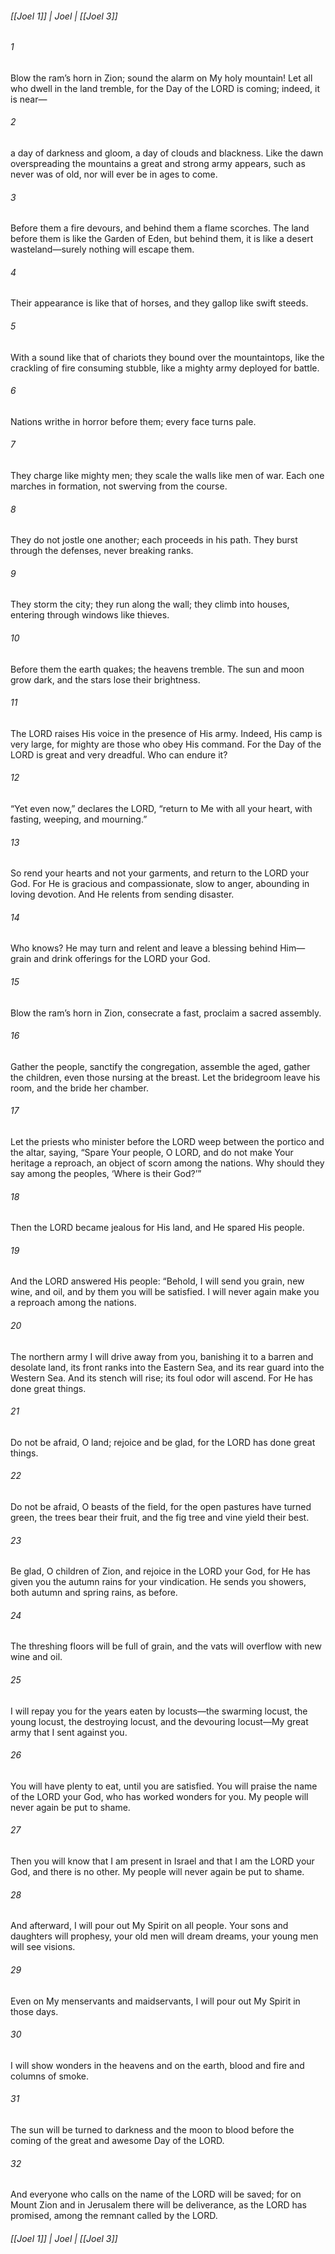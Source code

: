 ###### [[Joel 1]] | Joel | [[Joel 3]]

###### 1
Blow the ram’s horn in Zion; sound the alarm on My holy mountain! Let all who dwell in the land tremble, for the Day of the LORD is coming; indeed, it is near—
###### 2
a day of darkness and gloom, a day of clouds and blackness. Like the dawn overspreading the mountains a great and strong army appears, such as never was of old, nor will ever be in ages to come.
###### 3
Before them a fire devours, and behind them a flame scorches. The land before them is like the Garden of Eden, but behind them, it is like a desert wasteland—surely nothing will escape them.
###### 4
Their appearance is like that of horses, and they gallop like swift steeds.
###### 5
With a sound like that of chariots they bound over the mountaintops, like the crackling of fire consuming stubble, like a mighty army deployed for battle.
###### 6
Nations writhe in horror before them; every face turns pale.
###### 7
They charge like mighty men; they scale the walls like men of war. Each one marches in formation, not swerving from the course.
###### 8
They do not jostle one another; each proceeds in his path. They burst through the defenses, never breaking ranks.
###### 9
They storm the city; they run along the wall; they climb into houses, entering through windows like thieves.
###### 10
Before them the earth quakes; the heavens tremble. The sun and moon grow dark, and the stars lose their brightness.
###### 11
The LORD raises His voice in the presence of His army. Indeed, His camp is very large, for mighty are those who obey His command. For the Day of the LORD is great and very dreadful. Who can endure it?
###### 12
“Yet even now,” declares the LORD, “return to Me with all your heart, with fasting, weeping, and mourning.”
###### 13
So rend your hearts and not your garments, and return to the LORD your God. For He is gracious and compassionate, slow to anger, abounding in loving devotion. And He relents from sending disaster.
###### 14
Who knows? He may turn and relent and leave a blessing behind Him—grain and drink offerings for the LORD your God.
###### 15
Blow the ram’s horn in Zion, consecrate a fast, proclaim a sacred assembly.
###### 16
Gather the people, sanctify the congregation, assemble the aged, gather the children, even those nursing at the breast. Let the bridegroom leave his room, and the bride her chamber.
###### 17
Let the priests who minister before the LORD weep between the portico and the altar, saying, “Spare Your people, O LORD, and do not make Your heritage a reproach, an object of scorn among the nations. Why should they say among the peoples, ‘Where is their God?’”
###### 18
Then the LORD became jealous for His land, and He spared His people.
###### 19
And the LORD answered His people: “Behold, I will send you grain, new wine, and oil, and by them you will be satisfied. I will never again make you a reproach among the nations.
###### 20
The northern army I will drive away from you, banishing it to a barren and desolate land, its front ranks into the Eastern Sea, and its rear guard into the Western Sea. And its stench will rise; its foul odor will ascend. For He has done great things.
###### 21
Do not be afraid, O land; rejoice and be glad, for the LORD has done great things.
###### 22
Do not be afraid, O beasts of the field, for the open pastures have turned green, the trees bear their fruit, and the fig tree and vine yield their best.
###### 23
Be glad, O children of Zion, and rejoice in the LORD your God, for He has given you the autumn rains for your vindication. He sends you showers, both autumn and spring rains, as before.
###### 24
The threshing floors will be full of grain, and the vats will overflow with new wine and oil.
###### 25
I will repay you for the years eaten by locusts—the swarming locust, the young locust, the destroying locust, and the devouring locust—My great army that I sent against you.
###### 26
You will have plenty to eat, until you are satisfied. You will praise the name of the LORD your God, who has worked wonders for you. My people will never again be put to shame.
###### 27
Then you will know that I am present in Israel and that I am the LORD your God, and there is no other. My people will never again be put to shame.
###### 28
And afterward, I will pour out My Spirit on all people. Your sons and daughters will prophesy, your old men will dream dreams, your young men will see visions.
###### 29
Even on My menservants and maidservants, I will pour out My Spirit in those days.
###### 30
I will show wonders in the heavens and on the earth, blood and fire and columns of smoke.
###### 31
The sun will be turned to darkness and the moon to blood before the coming of the great and awesome Day of the LORD.
###### 32
And everyone who calls on the name of the LORD will be saved; for on Mount Zion and in Jerusalem there will be deliverance, as the LORD has promised, among the remnant called by the LORD.

###### [[Joel 1]] | Joel | [[Joel 3]]

